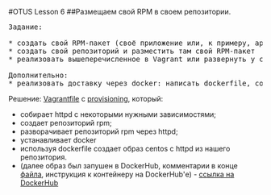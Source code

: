 #OTUS Lesson 6
##Размещаем свой RPM в своем репозитории.

<pre>
Задание:

* создать свой RPM-пакет (своё приложение или, к примеру, apache2 с определенными опциями);
* создать свой репозиторий и разместить там свой RPM-пакет
* реализовать вышеперечисленное в Vagrant или развернуть у себя через nginx и дать ссылку на репозиторий

Дополнительно:
* реализовать доставку через docker: написать dockerfile, собрать image, разместить в docker registry, прислать ссылку и инструкцию.
</pre>


Решение:
[Vagrantfile](Vagrantfile) с [provisioning](provision.sh), который:
* собирает httpd с некоторыми нужными зависимостями;
* создает репозиторий rpm;
* разворачивает репозиторий rpm через httpd;
* устанавливает docker
* используя dockerfile создает образ centos c httpd из нашего репозитория.
* (далее образ был запушен в DockerHub, комментарии в конце [файла](provision.sh), инструкция к контейнеру на DockerHub'е) - [ссылка на DockerHub](https://hub.docker.com/r/mbfx/otus_lab6_httpd)

